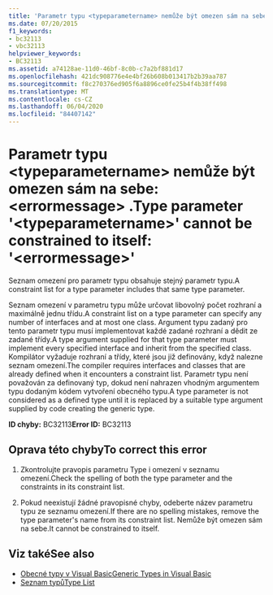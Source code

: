 ```yaml
---
title: 'Parametr typu <typeparametername> nemůže být omezen sám na sebe: <errormessage> .'
ms.date: 07/20/2015
f1_keywords:
- bc32113
- vbc32113
helpviewer_keywords:
- BC32113
ms.assetid: a74128ae-11d0-46bf-8c0b-c7a2bf881d17
ms.openlocfilehash: 421dc908776e4e4bf26b608b013417b2b39aa787
ms.sourcegitcommit: f8c270376ed905f6a8896ce0fe25b4f4b38ff498
ms.translationtype: MT
ms.contentlocale: cs-CZ
ms.lasthandoff: 06/04/2020
ms.locfileid: "84407142"
---
```

# <a name="type-parameter-typeparametername-cannot-be-constrained-to-itself-errormessage"></a><span data-ttu-id="4318f-102">Parametr typu \<typeparametername> nemůže být omezen sám na sebe: \<errormessage> .</span><span class="sxs-lookup"><span data-stu-id="4318f-102">Type parameter '\<typeparametername>' cannot be constrained to itself: '\<errormessage>'</span></span>
<span data-ttu-id="4318f-103">Seznam omezení pro parametr typu obsahuje stejný parametr typu.</span><span class="sxs-lookup"><span data-stu-id="4318f-103">A constraint list for a type parameter includes that same type parameter.</span></span>  
  
 <span data-ttu-id="4318f-104">Seznam omezení v parametru typu může určovat libovolný počet rozhraní a maximálně jednu třídu.</span><span class="sxs-lookup"><span data-stu-id="4318f-104">A constraint list on a type parameter can specify any number of interfaces and at most one class.</span></span> <span data-ttu-id="4318f-105">Argument typu zadaný pro tento parametr typu musí implementovat každé zadané rozhraní a dědit ze zadané třídy.</span><span class="sxs-lookup"><span data-stu-id="4318f-105">A type argument supplied for that type parameter must implement every specified interface and inherit from the specified class.</span></span> <span data-ttu-id="4318f-106">Kompilátor vyžaduje rozhraní a třídy, které jsou již definovány, když nalezne seznam omezení.</span><span class="sxs-lookup"><span data-stu-id="4318f-106">The compiler requires interfaces and classes that are already defined when it encounters a constraint list.</span></span> <span data-ttu-id="4318f-107">Parametr typu není považován za definovaný typ, dokud není nahrazen vhodným argumentem typu dodaným kódem vytvoření obecného typu.</span><span class="sxs-lookup"><span data-stu-id="4318f-107">A type parameter is not considered as a defined type until it is replaced by a suitable type argument supplied by code creating the generic type.</span></span>  
  
 <span data-ttu-id="4318f-108">**ID chyby:** BC32113</span><span class="sxs-lookup"><span data-stu-id="4318f-108">**Error ID:** BC32113</span></span>  
  
## <a name="to-correct-this-error"></a><span data-ttu-id="4318f-109">Oprava této chyby</span><span class="sxs-lookup"><span data-stu-id="4318f-109">To correct this error</span></span>  
  
1. <span data-ttu-id="4318f-110">Zkontrolujte pravopis parametru Type i omezení v seznamu omezení.</span><span class="sxs-lookup"><span data-stu-id="4318f-110">Check the spelling of both the type parameter and the constraints in its constraint list.</span></span>  
  
2. <span data-ttu-id="4318f-111">Pokud neexistují žádné pravopisné chyby, odeberte název parametru typu ze seznamu omezení.</span><span class="sxs-lookup"><span data-stu-id="4318f-111">If there are no spelling mistakes, remove the type parameter's name from its constraint list.</span></span> <span data-ttu-id="4318f-112">Nemůže být omezen sám na sebe.</span><span class="sxs-lookup"><span data-stu-id="4318f-112">It cannot be constrained to itself.</span></span>  
  
## <a name="see-also"></a><span data-ttu-id="4318f-113">Viz také</span><span class="sxs-lookup"><span data-stu-id="4318f-113">See also</span></span>

- [<span data-ttu-id="4318f-114">Obecné typy v Visual Basic</span><span class="sxs-lookup"><span data-stu-id="4318f-114">Generic Types in Visual Basic</span></span>](../programming-guide/language-features/data-types/generic-types.md)
- [<span data-ttu-id="4318f-115">Seznam typů</span><span class="sxs-lookup"><span data-stu-id="4318f-115">Type List</span></span>](../language-reference/statements/type-list.md)
